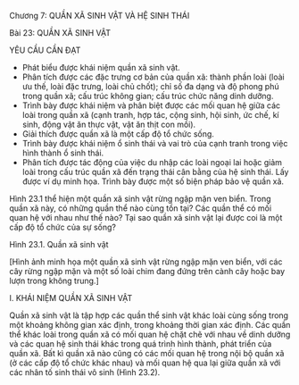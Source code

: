 Chương 7: QUẦN XÃ SINH VẬT VÀ HỆ SINH THÁI

Bài 23: QUẦN XÃ SINH VẬT

YÊU CẦU CẦN ĐẠT

- Phát biểu được khái niệm quần xã sinh vật.
- Phân tích được các đặc trưng cơ bản của quần xã: thành phần loài (loài ưu thế, loài đặc trưng, loài chủ chốt); chỉ số đa dạng và độ phong phú trong quần xã; cấu trúc không gian; cấu trúc chức năng dinh dưỡng.
- Trình bày được khái niệm và phân biệt được các mối quan hệ giữa các loài trong quần xã (cạnh tranh, hợp tác, cộng sinh, hội sinh, ức chế, kí sinh, động vật ăn thực vật, vật ăn thịt con mồi).
- Giải thích được quần xã là một cấp độ tổ chức sống.
- Trình bày được khái niệm ổ sinh thái và vai trò của cạnh tranh trong việc hình thành ổ sinh thái.
- Phân tích được tác động của việc du nhập các loài ngoại lai hoặc giảm loài trong cấu trúc quần xã đến trạng thái cân bằng của hệ sinh thái. Lấy được ví dụ minh họa. Trình bày được một số biện pháp bảo vệ quần xã.

Hình 23.1 thể hiện một quần xã sinh vật rừng ngập mặn ven biển. Trong quần xã này, có những quần thể nào cùng tồn tại? Các quần thể có mối quan hệ với nhau như thế nào? Tại sao quần xã sinh vật lại được coi là một cấp độ tổ chức của sự sống?

Hình 23.1. Quần xã sinh vật

[Hình ảnh minh họa một quần xã sinh vật rừng ngập mặn ven biển, với các cây rừng ngập mặn và một số loài chim đang đứng trên cành cây hoặc bay lượn trong không trung.]

I. KHÁI NIỆM QUẦN XÃ SINH VẬT

Quần xã sinh vật là tập hợp các quần thể sinh vật khác loài cùng sống trong một khoảng không gian xác định, trong khoảng thời gian xác định. Các quần thể khác loài trong quần xã có mối quan hệ chặt chẽ với nhau về dinh dưỡng và các quan hệ sinh thái khác trong quá trình hình thành, phát triển của quần xã. Bất kì quần xã nào cũng có các mối quan hệ trong nội bộ quần xã (ở các cấp độ tổ chức khác nhau) và mối quan hệ qua lại giữa quần xã với các nhân tố sinh thái vô sinh (Hình 23.2).